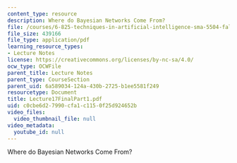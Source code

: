 ```yaml
---
content_type: resource
description: Where do Bayesian Networks Come From?
file: /courses/6-825-techniques-in-artificial-intelligence-sma-5504-fall-2002/c0cbe6d27990cfa1c1150f25d924652b_Lecture17FinalPart1.pdf
file_size: 439166
file_type: application/pdf
learning_resource_types:
- Lecture Notes
license: https://creativecommons.org/licenses/by-nc-sa/4.0/
ocw_type: OCWFile
parent_title: Lecture Notes
parent_type: CourseSection
parent_uid: 6a589034-124a-430b-2725-b1ee5581f249
resourcetype: Document
title: Lecture17FinalPart1.pdf
uid: c0cbe6d2-7990-cfa1-c115-0f25d924652b
video_files:
  video_thumbnail_file: null
video_metadata:
  youtube_id: null
---
```

Where do Bayesian Networks Come From?